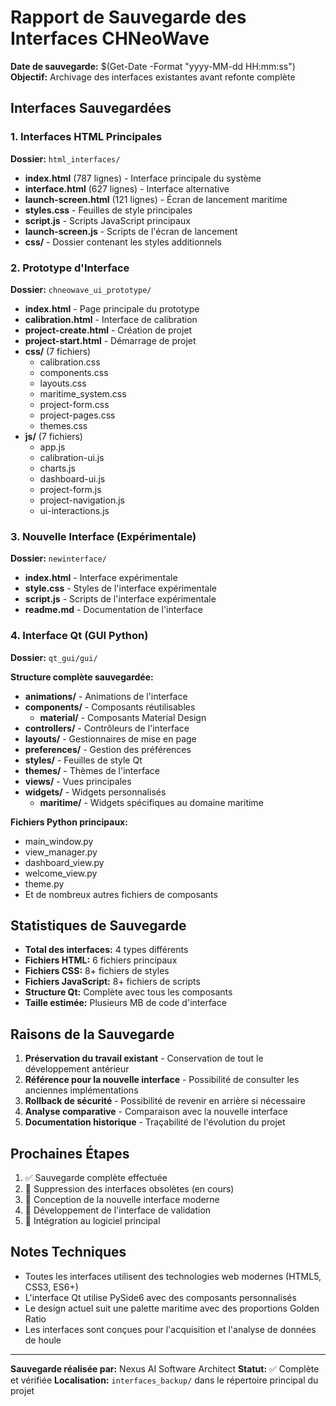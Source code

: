 # Rapport de Sauvegarde des Interfaces CHNeoWave

**Date de sauvegarde:** $(Get-Date -Format "yyyy-MM-dd HH:mm:ss")
**Objectif:** Archivage des interfaces existantes avant refonte complète

## Interfaces Sauvegardées

### 1. Interfaces HTML Principales
**Dossier:** `html_interfaces/`

- **index.html** (787 lignes) - Interface principale du système
- **interface.html** (627 lignes) - Interface alternative
- **launch-screen.html** (121 lignes) - Écran de lancement maritime
- **styles.css** - Feuilles de style principales
- **script.js** - Scripts JavaScript principaux
- **launch-screen.js** - Scripts de l'écran de lancement
- **css/** - Dossier contenant les styles additionnels

### 2. Prototype d'Interface
**Dossier:** `chneowave_ui_prototype/`

- **index.html** - Page principale du prototype
- **calibration.html** - Interface de calibration
- **project-create.html** - Création de projet
- **project-start.html** - Démarrage de projet
- **css/** (7 fichiers)
  - calibration.css
  - components.css
  - layouts.css
  - maritime_system.css
  - project-form.css
  - project-pages.css
  - themes.css
- **js/** (7 fichiers)
  - app.js
  - calibration-ui.js
  - charts.js
  - dashboard-ui.js
  - project-form.js
  - project-navigation.js
  - ui-interactions.js

### 3. Nouvelle Interface (Expérimentale)
**Dossier:** `newinterface/`

- **index.html** - Interface expérimentale
- **style.css** - Styles de l'interface expérimentale
- **script.js** - Scripts de l'interface expérimentale
- **readme.md** - Documentation de l'interface

### 4. Interface Qt (GUI Python)
**Dossier:** `qt_gui/gui/`

**Structure complète sauvegardée:**
- **animations/** - Animations de l'interface
- **components/** - Composants réutilisables
  - **material/** - Composants Material Design
- **controllers/** - Contrôleurs de l'interface
- **layouts/** - Gestionnaires de mise en page
- **preferences/** - Gestion des préférences
- **styles/** - Feuilles de style Qt
- **themes/** - Thèmes de l'interface
- **views/** - Vues principales
- **widgets/** - Widgets personnalisés
  - **maritime/** - Widgets spécifiques au domaine maritime

**Fichiers Python principaux:**
- main_window.py
- view_manager.py
- dashboard_view.py
- welcome_view.py
- theme.py
- Et de nombreux autres fichiers de composants

## Statistiques de Sauvegarde

- **Total des interfaces:** 4 types différents
- **Fichiers HTML:** 6 fichiers principaux
- **Fichiers CSS:** 8+ fichiers de styles
- **Fichiers JavaScript:** 8+ fichiers de scripts
- **Structure Qt:** Complète avec tous les composants
- **Taille estimée:** Plusieurs MB de code d'interface

## Raisons de la Sauvegarde

1. **Préservation du travail existant** - Conservation de tout le développement antérieur
2. **Référence pour la nouvelle interface** - Possibilité de consulter les anciennes implémentations
3. **Rollback de sécurité** - Possibilité de revenir en arrière si nécessaire
4. **Analyse comparative** - Comparaison avec la nouvelle interface
5. **Documentation historique** - Traçabilité de l'évolution du projet

## Prochaines Étapes

1. ✅ Sauvegarde complète effectuée
2. 🔄 Suppression des interfaces obsolètes (en cours)
3. 🎨 Conception de la nouvelle interface moderne
4. 🚀 Développement de l'interface de validation
5. 🔗 Intégration au logiciel principal

## Notes Techniques

- Toutes les interfaces utilisent des technologies web modernes (HTML5, CSS3, ES6+)
- L'interface Qt utilise PySide6 avec des composants personnalisés
- Le design actuel suit une palette maritime avec des proportions Golden Ratio
- Les interfaces sont conçues pour l'acquisition et l'analyse de données de houle

---

**Sauvegarde réalisée par:** Nexus AI Software Architect
**Statut:** ✅ Complète et vérifiée
**Localisation:** `interfaces_backup/` dans le répertoire principal du projet